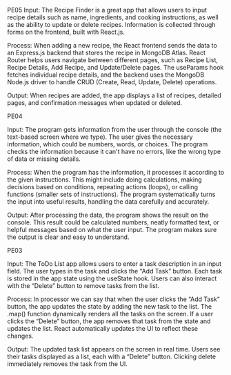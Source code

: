 PE05
Input:
The Recipe Finder is a great app that allows users to input recipe details such as name, ingredients, and cooking instructions, as well as the ability to update or delete recipes. Information is collected through forms on the frontend, built with React.js.

Process:
When adding a new recipe, the React frontend sends the data to an Express.js backend that stores the recipe in MongoDB Atlas. React Router helps users navigate between different pages, such as Recipe List, Recipe Details, Add Recipe, and Update/Delete pages. The useParams hook fetches individual recipe details, and the backend uses the MongoDB Node.js driver to handle CRUD (Create, Read, Update, Delete) operations.

Output: 
When recipes are added, the app displays a list of recipes, detailed pages, and confirmation messages when updated or deleted.


PE04

Input:
The program gets information from the user through the console (the text-based screen where we type). The user gives the necessary information, which could be numbers, words, or choices. The program checks the information because it can't have no errors, like the wrong type of data or missing details.

Process: 
When the program has the information, it processes it according to the given instructions. This might include doing calculations, making decisions based on conditions, repeating actions (loops), or calling functions (smaller sets of instructions). The program systematically turns the input into useful results, handling the data carefully and accurately.

Output:
After processing the data, the program shows the result on the console. This result could be calculated numbers, neatly formatted text, or helpful messages based on what the user input. The program makes sure the output is clear and easy to understand.



PE03

Input:
The ToDo List app allows users to enter a task description in an input field. The user types in the task and clicks the “Add Task” button. Each task is stored in the app state using the useState hook. Users can also interact with the “Delete” button to remove tasks from the list.

Process:
In processor we can say that when the user clicks the “Add Task” button, the app updates the state by adding the new task to the list. The .map() function dynamically renders all the tasks on the screen. If a user clicks the “Delete” button, the app removes that task from the state and updates the list. React automatically updates the UI to reflect these changes.

Output:
The updated task list appears on the screen in real time. Users see their tasks displayed as a list, each with a “Delete” button. Clicking delete immediately removes the task from the UI.

